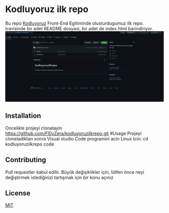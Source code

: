 # Kodluyoruz ilk repo

Bu repo [Kodluyoruz](https://kodluyoruz.org/tr/kodluyoruz/) Front-End Egitiminde olusturdugumuz ilk repo. Icerisinde bir adet README dosyasi, bir adet de index.html barindiriyor.
![resim](./Screenshot_20221106_122255.png)

## Installation

Oncelikle projeyi clonelayin
https://github.com/Fl0vZera/kodluyoruzilkrepo.git
#Usage
Projeyi cloneladiktan sonra Visual studio Code programini acin
Linux Icin:
cd kodluyoruzilkrepo
code

## Contributing

Pull requestler kabul edilir. Büyük değişiklikler için, lütfen önce neyi değiştirmek istediğinizi tartışmak için bir konu açınız

## License

[MIT](https://choosealicense.com/licenses/mit/)
